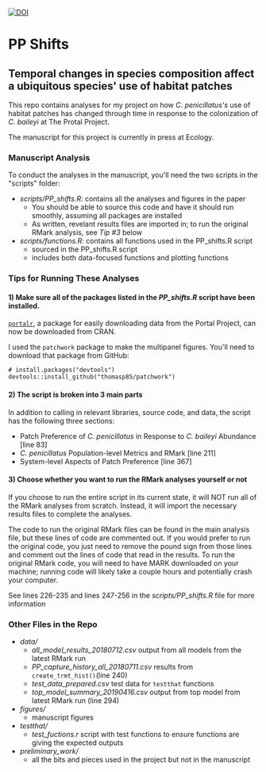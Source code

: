 [![DOI](https://zenodo.org/badge/DOI/10.5281/zenodo.3371700.svg)](https://doi.org/10.5281/zenodo.3371700)

# PP Shifts
## Temporal changes in species composition affect a ubiquitous species' use of habitat patches

This repo contains analyses for my project on how _C. penicillatus's_ use of habitat patches has changed through time in response to the colonization of _C. baileyi_ at The Protal Project.

The manuscript for this project is currently in press at Ecology.


### Manuscript Analysis

To conduct the analyses in the manuscript, you'll need the two scripts in the "scripts" folder:

  * _scripts/PP_shifts.R_: contains all the analyses and figures in the paper
    * You should be able to source this code and have it should run smoothly, assuming all packages are installed
    * As written, revelant results files are imported in; to run the original RMark analysis, see _Tip #3_ below
  * _scripts/functions.R_: contains all functions used in the PP_shifts.R script
    * sourced in the PP_shifts.R script
    * includes both data-focused functions and plotting functions


### Tips for Running These Analyses

#### 1) Make sure all of the packages listed in the _PP_shifts.R_ script have been installed.

[`portalr`](https://github.com/weecology/portalr), a package for easily downloading data from the Portal Project, can now be downloaded from CRAN.

I used the `patchwork` package to make the multipanel figures. You'll need to download that package from GitHub:

```
# install.packages("devtools")
devtools::install_github("thomasp85/patchwork")
```
#### 2) The script is broken into 3 main parts

In addition to calling in relevant libraries, source code, and data, the script has the following three sections:

* Patch Preference of _C. penicillatus_ in Response to _C. baileyi_ Abundance [line 83]
* _C. penicillatus_ Population-level Metrics and RMark [line 211]
* System-level Aspects of Patch Preference [line 367]

#### 3) Choose whether you want to run the RMark analyses yourself or not

If you choose to run the entire script in its current state, it will NOT run all of the RMark analyses from scratch. Instead, it will import the necessary results files to complete the analyses.

The code to run the original RMark files can be found in the main analysis file, but these lines of code are commented out. If you would prefer to run the original code, you just need to remove the pound sign from those lines and comment out the lines of code that read in the results. To run the original RMark code, you will need to have MARK downloaded on your machine; running code will likely take a couple hours and potentially crash your computer.

See lines 226-235 and lines 247-256 in the _scripts/PP_shifts.R_ file for more information

### Other Files in the Repo

  * _data/_
    * _all_model_results_20180712.csv_ output from all models from the latest RMark run 
    * _PP_capture_history_all_20180711.csv_ results from `create_trmt_hist()`(line 240)
    * _test_data_prepared.csv_ test data for `testthat` functions
    * _top_model_summary_20190416.csv_ output from top model from latest RMark run (line 294)  
  * _figures/_ 
    * manuscript figures
  * _testthat/_ 
    * _test_fuctions.r_ script with test functions to ensure functions are giving the expected outputs   
  * _preliminary_work/_ 
    * all the bits and pieces used in the project but not in the manuscript
